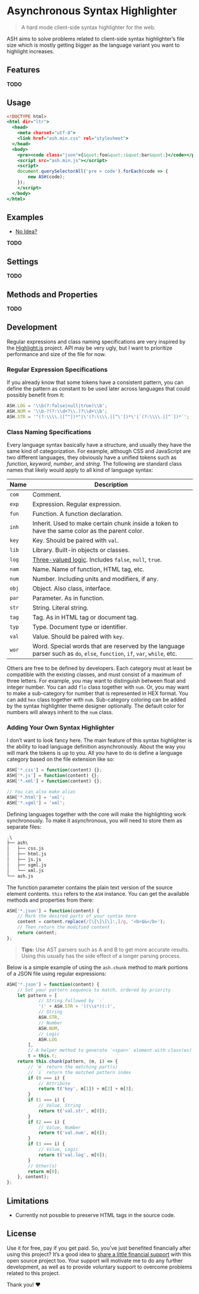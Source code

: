 Asynchronous Syntax Highlighter
===============================

> A hard mode client-side syntax highlighter for the web.

ASH aims to solve problems related to client-side syntax highlighter&rsquo;s file size which is mostly getting bigger as the language variant you want to highlight increases.

Features
--------

**TODO**

Usage
-----

~~~ .html
<!DOCTYPE html>
<html dir="ltr">
  <head>
    <meta charset="utf-8">
    <link href="ash.min.css" rel="stylesheet">
  </head>
  <body>
    <pre><code class="json">{&quot;foo&quot;:&quot;bar&quot;}</code></pre>
    <script src="ash.min.js"></script>
    <script>
    document.querySelectorAll('pre > code').forEach(code => {
        new ASH(code);
    });
    </script>
  </body>
</html>
~~~

Examples
--------

 - [No Idea?](https://taufik-nurrohman.github.io/ash/ash.html)

**TODO**

Settings
--------

**TODO**

Methods and Properties
----------------------

**TODO**

Development
-----------

Regular expressions and class naming specifications are very inspired by the [Highlight.js](https://github.com/highlightjs/highlight.js) project. API may be very ugly, but I want to prioritize performance and size of the file for now.

### Regular Expression Specifications

If you already know that some tokens have a consistent pattern, you can define the pattern as constant to be used later across languages that could possibly benefit from it:

~~~ .js
ASH.LOG = '\\b(?:false|null|true)\\b';
ASH.NUM = '\\b-?(?:\\d+?\\.)?\\d+\\b';
ASH.STR = '"(?:\\\\.|[^"])*"|\'(?:\\\\.|[^\'])*\'|`(?:\\\\.|[^`])*`';
~~~

### Class Naming Specifications

Every language syntax basically have a structure, and usually they have the same kind of categorization. For example, although CSS and JavaScript are two different languages, they obviously have a unified tokens such as _function_, _keyword_, _number_, and _string_. The following are standard class names that likely would apply to all kind of language syntax:

Name | Description
---- | -----------
`com` | Comment.
`exp` | Expression. Regular expression.
`fun` | Function. A function declaration.
`inh` | Inherit. Used to make certain chunk inside a token to have the same color as the parent color.
`key` | Key. Should be paired with `val`.
`lib` | Library. Built-in objects or classes.
`log` | [Three-valued logic](https://en.m.wikipedia.org/wiki/Three-valued_logic). Includes `false`, `null`, `true`.
`nam` | Name. Name of function, HTML tag, etc.
`num` | Number. Including units and modifiers, if any.
`obj` | Object. Also class, interface.
`par` | Parameter. As in function.
`str` | String. Literal string.
`tag` | Tag. As in HTML tag or document tag.
`typ` | Type. Document type or identifier.
`val` | Value. Should be paired with `key`.
`wor` | Word. Special words that are reserved by the language parser such as `do`, `else`, `function`, `if`, `var`, `while`, etc.

Others are free to be defined by developers. Each category must at least be compatible with the existing classes, and must consist of a maximum of three letters. For example, you may want to distinguish between float and integer number. You can add `flo` class together with `num`. Or, you may want to make a sub-category for number that is represented in HEX format. You can add `hex` class together with `num`.  Sub-category coloring can be added by the syntax highlighter theme designer optionally. The default color for numbers will always inherit to the `num` class.

### Adding Your Own Syntax Highlighter

I don&rsquo;t want to look fancy here. The main feature of this syntax highlighter is the ability to load language definition asynchronously. About the way you will mark the tokens is up to you. All you have to do is define a language category based on the file extension like so:

~~~ .js
ASH['*.css'] = function(content) {};
ASH['*.js'] = function(content) {};
ASH['*.xml'] = function(content) {};

// You can also make alias
ASH['*.html'] = 'xml';
ASH['*.sgml'] = 'xml';
~~~

Defining languages together with the core will make the highlighting work synchronously. To make it asynchronous, you will need to store them as separate files:

~~~ .txt
.\
├── ash\
│   ├── css.js
│   ├── html.js
│   ├── js.js
│   ├── sgml.js
│   └── xml.js
└── ash.js
~~~

The function parameter contains the plain text version of the source element contents. `this` refers to the `ASH` instance. You can get the available methods and properties from there:

~~~ .js
ASH['*.json'] = function(content) {
    // Mark the desired parts of your syntax here
    content = content.replace(/[\{\}\[\]:,]/g, '<b>$&</b>');
    // Then return the modified content
    return content;
};
~~~

> **Tips:** Use AST parsers such as A and B to get more accurate results. Using this usually has the side effect of a longer parsing process.

Below is a simple example of using the `ash.chunk` method to mark portions of a JSON file using regular expressions:

~~~ .js
ASH['*.json'] = function(content) {
    // Set your pattern sequence to match, ordered by priority
    let pattern = [
            // String followed by `:`
            '(' + ASH.STR + ')(\\s*)(:)',
            // String
            ASH.STR,
            // Number
            ASH.NUM,
            // Logic
            ASH.LOG
        ],
        // A helper method to generate `<span>` element with class(es)
        t = this.t;
    return this.chunk(pattern, (m, i) => {
        // `m` return the matching part(s)
        // `i` return the matched pattern index
        if (0 === i) {
            // Attribute
            return t('key', m[1]) + m[2] + m[3];
        }
        if (1 === i) {
            // Value, String
            return t('val.str', m[0]);
        }
        if (2 === i) {
            // Value, Number
            return t('val.num', m[0]);
        }
        if (3 === i) {
            // Value, Logic
            return t('val.log', m[0]);
        }
        // Other(s)
        return m[0];
    }, content);
};
~~~

Limitations
-----------

 - Currently not possible to preserve HTML tags in the source code.

License
-------

Use it for free, pay if you get paid. So, you’ve just benefited financially after using this project? It’s a good idea to [share a little financial support](https://paypal.me/tatautaufik) with this open source project too. Your support will motivate me to do any further development, as well as to provide voluntary support to overcome problems related to this project.

Thank you! ❤️
